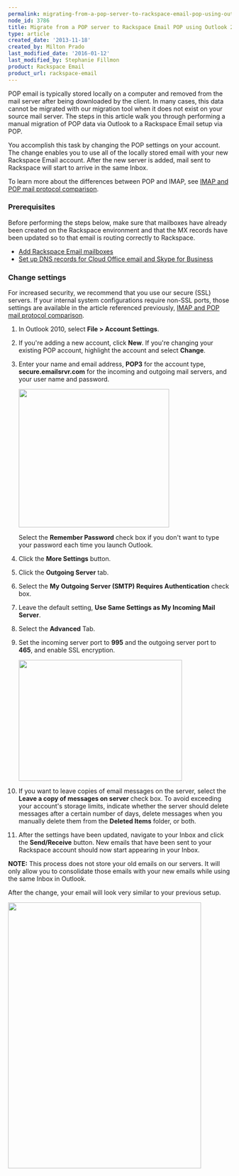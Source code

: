```yaml
---
permalink: migrating-from-a-pop-server-to-rackspace-email-pop-using-outlook-2010/
node_id: 3786
title: Migrate from a POP server to Rackspace Email POP using Outlook 2010
type: article
created_date: '2013-11-18'
created_by: Milton Prado
last_modified_date: '2016-01-12'
last_modified_by: Stephanie Fillmon
product: Rackspace Email
product_url: rackspace-email
---
```


POP email is typically stored locally on a computer and removed from the
mail server after being downloaded by the client. In many cases, this
data cannot be migrated with our migration tool when it does not exist
on your source mail server. The steps in this article walk you
through performing a manual migration of POP data via Outlook to a
Rackspace Email setup via POP.

You accomplish this task by changing the POP settings on your account.
The change enables you to use all of the locally stored email
with your new Rackspace Email account. After the new server is added,
mail sent to Rackspace will start to arrive in the same Inbox.

To learn more about the differences between POP and
IMAP, see [IMAP and POP mail protocol comparison](/how-to/imap-and-pop-mail-protocol-comparison).

### Prerequisites

Before performing the steps below, make sure that mailboxes have already
been created on the Rackspace environment and that the MX records have
been updated so to that email is routing correctly to Rackspace.

-   [Add Rackspace Email mailboxes](/how-to/add-rackspace-email-mailboxes)
-   [Set up DNS records for Cloud Office email and Skype for Business](/how-to/set-up-dns-records-for-cloud-office-email-and-skype-for-business)

### Change settings

For increased security, we recommend that you use our secure (SSL)
servers. If your internal system configurations
require non-SSL ports, those settings are available in the article
referenced previously, [IMAP and POP mail protocol comparison](/how-to/imap-and-pop-mail-protocol-comparison).

1.  In Outlook 2010, select **File &gt; Account Settings**.

2.  If you're adding a new account, click **New**. If you're changing
    your existing POP account, highlight the account and select
    **Change**.

3.  Enter your name and email address, **POP3** for the account type,
    **secure.emailsrvr.com** for the incoming and outgoing mail servers,
    and your user name and password.

    <img src="{% asset_path rackspace-email/migrating-from-a-pop-server-to-rackspace-email-pop-using-outlook-2010/settings_screen%20copy_1.jpg %}" width="339" height="312" />

    Select the **Remember Password** check box if you don't want to type your
    password each time you launch Outlook.

4.  Click the **More Settings** button.

5.  Click the **Outgoing Server** tab.

6.  Select the **My Outgoing Server (SMTP) Requires Authentication** check box.

7.  Leave the default setting, **Use Same Settings as My Incoming Mail
    Server**.

8.  Select the **Advanced** Tab.

9.  Set the incoming server port to **995** and the outgoing server port to
    **465**, and enable SSL encryption.

    <img src="{% asset_path rackspace-email/migrating-from-a-pop-server-to-rackspace-email-pop-using-outlook-2010/Ports%20copy_0.jpg %}" width="368" height="273" />

10. If you want to leave copies of email messages on the
    server, select the **Leave a copy of messages on server** check box.
    To avoid exceeding your account's storage limits, indicate whether
    the server should delete messages after a certain number of days,
    delete messages when you manually delete them from the
    **Deleted Items** folder, or both.

11. After the settings have been updated, navigate to your Inbox and click
    the **Send/Receive** button. New emails that have been sent to your
    Rackspace account should now start appearing in your Inbox.

**NOTE:** This process does not store your old emails on our servers.
 It will only allow you to consolidate those emails with your new emails
while using the same Inbox in Outlook.

After the change, your email will look very similar to your previous
setup.

<img src="{% asset_path rackspace-email/migrating-from-a-pop-server-to-rackspace-email-pop-using-outlook-2010/2013-11-27_1232.png %}" width="435" height="600" />

